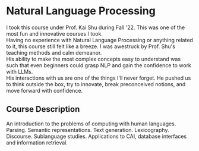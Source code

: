 # Natural Language Processing
I took this course under Prof. Kai Shu during Fall '22. This was one of the most fun and innovative courses I took. <br>
Having no experience with Natural Language Processing or anything related to it, this course still felt like a breeze. I was awestruck by Prof. Shu's teaching methods and calm demeanor.<br>
His ability to make the most complex concepts easy to understand was such that even beginners could grasp NLP and gain the confidence to work with LLMs.<br>
His interactions with us are one of the things I'll never forget. He pushed us to think outside the box, try to innovate, break preconceived notions, and move forward with confidence.

## Course Description
An introduction to the problems of computing with human languages. Parsing. Semantic representations. Text generation. Lexicography. Discourse. Sublanguage studies. Applications to CAI, database interfaces and information retrieval.
